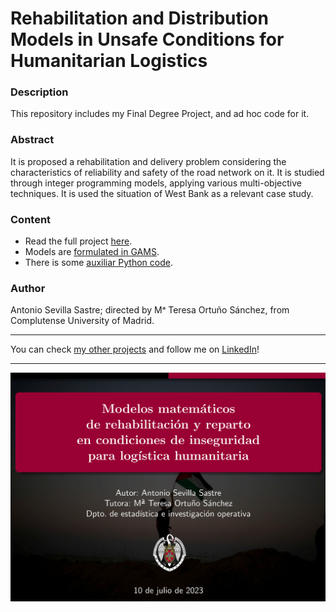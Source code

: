 # Rehabilitation and Distribution Models in Unsafe Conditions for Humanitarian Logistics

### Description
This repository includes my Final Degree Project, and ad hoc code for it.

### Abstract
It is proposed a rehabilitation and delivery problem considering the characteristics of reliability and safety of the road network on it.
It is studied through integer programming models, applying various multi-objective techniques.
It is used the situation of West Bank as a relevant case study.

### Content
- Read the full project [here](https://github.com/asevillasastre/UCM-Rehabilitation-and-Distribution-Models/blob/main/TFG-Antonio-Sevila-Sastre.pdf).
- Models are [formulated in GAMS](https://github.com/asevillasastre/UCM-Rehabilitation-and-Distribution-Models/tree/main/src/gams).
- There is some [auxiliar Python code](https://github.com/asevillasastre/UCM-Rehabilitation-and-Distribution-Models/tree/main/src/python).

### Author
Antonio Sevilla Sastre; directed by Mᵃ Teresa Ortuño Sánchez, from Complutense University of Madrid.

-----------------------------------------------------------------------------

You can check [my other projects](https://github.com/asevillasastre?tab=repositories) and follow me on [LinkedIn](https://www.linkedin.com/in/asevillasastre/)!

-----------------------------------------------------------------------------

![alt text](https://github.com/asevillasastre/UCM-Rehabilitation-and-Distribution-Models/blob/main/images/Beamer-1.png?raw=true)
